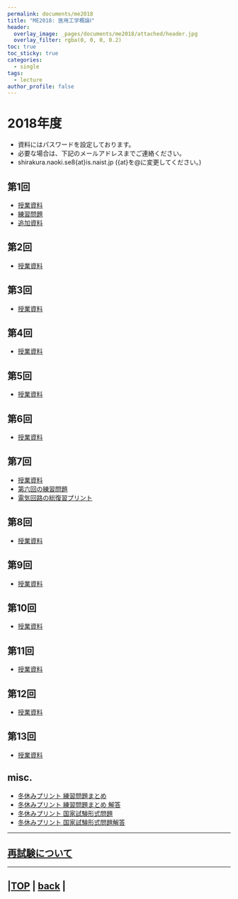```yaml
---
permalink: documents/me2018
title: "ME2018: 医用工学概論Ⅰ"
header:
  overlay_image: _pages/documents/me2018/attached/header.jpg
  overlay_filter: rgba(0, 0, 0, 0.2)
toc: true
toc_sticky: true
categories:
  - single
tags:
  - lecture
author_profile: false
---
```

  
# 2018年度

* 資料にはパスワードを設定しております。
* 必要な場合は、下記のメールアドレスまでご連絡ください。
 * shirakura.naoki.se8{at}is.naist.jp ({at}を@に変更してください。)

## 第1回  
* [授業資料](attached/lecture1f.pdf)  
 * [練習問題](attached/exercize1f.pdf)  
 * [追加資料](attached/additional1f.pdf)  

## 第2回  
* [授業資料](attached/lecture2f.pdf)  

## 第3回  
* [授業資料](attached/lecture3f.pdf)  
  
## 第4回  
* [授業資料](attached/lecture4f.pdf)  
  
## 第5回  
* [授業資料](attached/lecture5f.pdf)  
  
## 第6回  
* [授業資料](attached/lecture6f.pdf)  
  
## 第7回  
* [授業資料](attached/lecture7f.pdf)  
 * [第六回の練習問題](attached/answer7f.pdf)  
 * [電気回路の総復習プリント](attached/review7f.pdf)  
  
## 第8回  
* [授業資料](attached/lecture8f.pdf)  
  
## 第9回  
* [授業資料](attached/lecture9f.pdf)  
  
## 第10回  
* [授業資料](attached/lecture10f.pdf)  
  
## 第11回  
* [授業資料](attached/lecture11f.pdf)  
  
## 第12回  
* [授業資料](attached/lecture12f.pdf)  
  
## 第13回  
* [授業資料](attached/lecture13f.pdf)  
  
## misc.  
* [冬休みプリント 練習問題まとめ](attached/exercizef.pdf)  
 * [冬休みプリント 練習問題まとめ 解答](attached/exercize_ansf.pdf)  
* [冬休みプリント 国家試験形式問題](attached/winter_vacf.pdf)  
 * [冬休みプリント 国家試験形式問題解答](attached/winter_vac_ansf.pdf)  
  
---

## [再試験について](./about_exam)  
  
---

|[TOP](/) | <a href="javascript:history.back()">back</a> |
---
